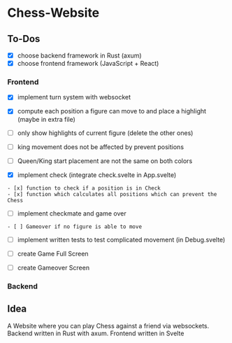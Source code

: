# Chess-Website

 ## To-Dos

  - [x] choose backend framework in Rust (axum)
  - [x] choose frontend framework (JavaScript + React)
  
  ### Frontend
   - [x] implement turn system with websocket
   - [x] compute each position a figure can move to and place a highlight (maybe in extra file)

   - [ ] only show highlights of current figure (delete the other ones)

   - [ ] king movement does not be affected by prevent positions

   - [ ] Queen/King start placement are not the same on both colors 

   - [x] implement check (integrate check.svelte in App.svelte)

    - [x] function to check if a position is in Check
    - [x] function which calculates all positions which can prevent the Chess

   - [ ] implement checkmate and game over

    - [ ] Gameover if no figure is able to move

   - [ ] implement written tests to test complicated movement (in Debug.svelte)

   - [ ] create Game Full Screen
   - [ ] create Gameover Screen
   
  ### Backend

   

 ## Idea

  A Website where you can play Chess against a friend via websockets.
  Backend written in Rust with axum.
  Frontend written in Svelte
